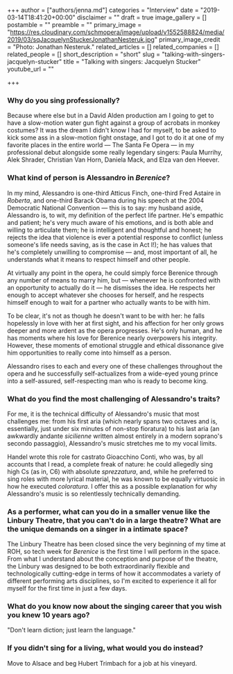 +++
author = ["authors/jenna.md"]
categories = "Interview"
date = "2019-03-14T18:41:20+00:00"
disclaimer = ""
draft = true
image_gallery = []
postamble = ""
preamble = ""
primary_image = "https://res.cloudinary.com/schmopera/image/upload/v1552588824/media/2019/03/sqJacquelynStuckerJonathanNesteruk.jpg"
primary_image_credit = "Photo: Jonathan Nesteruk."
related_articles = []
related_companies = []
related_people = []
short_description = "short"
slug = "talking-with-singers-jacquelyn-stucker"
title = "Talking with singers: Jacquelyn Stucker"
youtube_url = ""

+++
### Why do you sing professionally?

Because where else but in a David Alden production am I going to get to have a slow-motion water gun fight against a group of acrobats in monkey costumes? It was the dream I didn't know I had for myself, to be asked to kick some ass in a slow-motion fight onstage, and I got to do it at one of my favorite places in the entire world — The Santa Fe Opera — in my professional debut alongside some really legendary singers: Paula Murrihy, Alek Shrader, Christian Van Horn, Daniela Mack, and Elza van den Heever.

### What kind of person is Alessandro in _Berenice_?

In my mind, Alessandro is one-third Atticus Finch, one-third Fred Astaire in _Roberta_, and one-third Barack Obama during his speech at the 2004 Democratic National Convention — this is to say: my husband aside, Alessandro is, to wit, my definition of the perfect life partner. He's empathic and patient; he's very much aware of his emotions, and is both able and willing to articulate them; he is intelligent and thoughtful and honest; he rejects the idea that violence is ever a potential response to conflict (unless someone's life needs saving, as is the case in Act I!); he has values that he's completely unwilling to compromise — and, most important of all, he understands what it means to respect himself and other people. 

At virtually any point in the opera, he could simply force Berenice through any number of means to marry him, but — whenever he is confronted with an opportunity to actually do it — he dismisses the idea. He respects her enough to accept whatever she chooses for herself, and he respects himself enough to wait for a partner who actually wants to be with him. 

To be clear, it's not as though he doesn't want to be with her: he falls hopelessly in love with her at first sight, and his affection for her only grows deeper and more ardent as the opera progresses. He's only human, and he has moments where his love for Berenice nearly overpowers his integrity. However, these moments of emotional struggle and ethical dissonance give him opportunities to really come into himself as a person. 

Alessandro rises to each and every one of these challenges throughout the opera and he successfully self-actualizes from a wide-eyed young prince into a self-assured, self-respecting man who is ready to become king.

### What do you find the most challenging of Alessandro's traits? 

For me, it is the technical difficulty of Alessandro's music that most challenges me: from his first aria (which nearly spans two octaves and is, essentially, just under six minutes of non-stop fioratura) to his last aria (an awkwardly andante _sicilienne_ written almost entirely in a modern soprano's secondo passaggio), Alessandro's music stretches me to my vocal limits. 

Handel wrote this role for castrato Gioacchino Conti, who was, by all accounts that I read, a complete freak of nature: he could allegedly sing high Cs (as in, C6) with absolute _sprezzatura_, and, while he preferred to sing roles with more lyrical material, he was known to be equally virtuosic in how he executed _coloratura_. I offer this as a possible explanation for why Alessandro's music is so relentlessly technically demanding.

### As a performer, what can you do in a smaller venue like the Linbury Theatre, that you can't do in a large theatre? What are the unique demands on a singer in a intimate space? 

The Linbury Theatre has been closed since the very beginning of my time at ROH, so tech week for _Berenice_ is the first time I will perform in the space. From what I understand about the conception and purpose of the theatre, the Linbury was designed to be both extraordinarily flexible and technologically cutting-edge in terms of how it accommodates a variety of different performing arts disciplines, so I'm excited to experience it all for myself for the first time in just a few days.

### What do you know now about the singing career that you wish you knew 10 years ago? 

"Don't learn diction; just learn the language."

### If you didn't sing for a living, what would you do instead? 

Move to Alsace and beg Hubert Trimbach for a job at his vineyard.